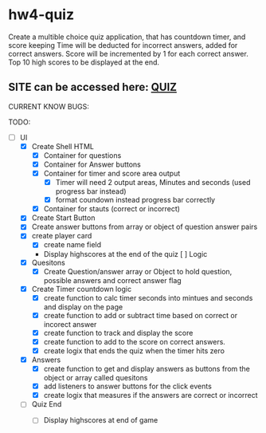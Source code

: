 # hw4-quiz

Create a multible choice quiz application, that has countdown timer, and score keeping 
Time will be deducted for incorrect answers, added for correct answers. Score will be incremented by 1 for each correct answer. Top 10 high scores to be displayed at the end.  

SITE can be accessed here: [QUIZ](https://trilambda122.github.io/hw4-quiz/)
---
CURRENT KNOW BUGS:





TODO:
- [ ] UI
  - [X] Create Shell HTML
    - [X] Container for questions
    - [X] Container for Answer buttons
    - [X] Container for timer and score area output
      - [X] Timer will need 2 output areas, Minutes and seconds (used progress bar instead)
      - [X] format coundown instead progress bar correctly
    - [X] Container for stauts (correct or incorrect)
  - [X] Create Start Button
  - [X] Create answer buttons from array or object of question answer pairs
  - [X] create player card 
    - [X] create name field
    - Display highscores at the end of the quiz
  [ ] Logic
  - [X] Quesitons
    - [X] Create Question/answer array or Object to hold question, possible answers and correct answer flag
  - [X] Create Timer countdown logic
    - [X] create function to calc timer seconds into mintues and seconds and display on the page
    - [X] create function to add or subtract time based on correct or incorect answer
    - [X] create function to track and display the score 
    - [X] create function to add to the score on correct answers.
    - [X] create logix that ends the quiz when the timer hits zero
  - [X] Answers
    - [X] create function to get and display answers as buttons from the object or array called quesitons
    - [X] add listeners to answer buttons for the click events
    - [X] create logix that measures if the answers are correct or incorrect  
  - [ ] Quiz End
    - [ ] Display highscores at end of game 
  
